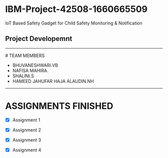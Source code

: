 # IBM-Project-42508-1660665509
IoT Based Safety Gadget for Child Safety Monitoring &amp; Notification
## Project Developemnt 

<hr>
# TEAM MEMBERS

- BHUVANESHWARI.VB
- NAFISA MAHIRA.
- SHALINI.S
- HAMEED JAHUFAR HAJA ALAUDIN.NH
<hr>

# ASSIGNMENTS FINISHED
- [x] Assignment 1
- [x] Assignment 2
- [x] Assignment 3
- [x] Assignment 4

